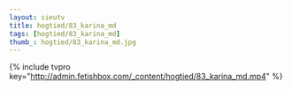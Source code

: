 ```yaml
--- 
layout: sieutv
title: hogtied/83_karina_md
tags: [hogtied/83_karina_md]
thumb_: hogtied/83_karina_md.jpg
---
```

{% include tvpro key="http://admin.fetishbox.com/_content/hogtied/83_karina_md.mp4" %} 
